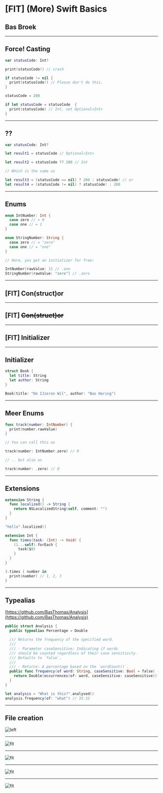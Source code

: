 # [FIT] \(More\) Swift Basics
## Bas Broek

---

## Force! Casting

```swift
var statusCode: Int?

print(statusCode!) // crash

if statusCode != nil {
  print(statusCode!) // Please don't do this.
}

statusCode = 200

if let statusCode = statusCode  {
  print(statusCode) // Int, not Optional<Int>
}
```

---

## ??

```swift
var statusCode: Int?

let result1 = statusCode // Optional<Int>

let result2 = statusCode ?? 200 // Int

// Which is the same as

let result3 = (statusCode == nil) ? 200 : statusCode! // or
let result4 = (statusCode != nil) ? statusCode! : 200
```

---

## Enums

```swift
enum IntNumber: Int {
  case zero // = 0
  case one // = 1
}

enum StringNumber: String {
  case zero // = "zero"
  case one // = "one"
}

// Here, you get an initializer for free:

IntNumber(rawValue: 1) // .one
StringNumber(rawValue: "zero") // .zero
```

---

## [FIT] Con(struct)or

---

## [FIT] ~~Con(struct)or~~

---

## [FIT] Initializer

---

## Initializer

```swift
struct Book {
  let title: String
  let author: String
}

Book(title: "De IJzeren Wil", author: "Bas Haring")
```

---

## Meer Enums

```swift
func track(number: IntNumber) {
  print(number.rawValue)
}

// You can call this as

track(number: IntNumber.zero) // 0

// .. but also as

track(number: .zero) // 0
```

---

## Extensions

```swift
extension String {
  func localized() -> String {
    return NSLocalizedString(self, comment: "")
  }
}

"hello".localized()

extension Int {
  func times(task: (Int) -> Void) {
    (1...self).forEach {
      task($0)
    }
  }
}

3.times { number in
  print(number) // 1, 2, 3
}
```

---

## Typealias
[https://github.com/BasThomas/Analysis](https://github.com/BasThomas/Analysis)

```swift
public struct Analysis {
  public typealias Percentage = Double

  /// Returns the frequency of the specified word.
  ///
  /// - Parameter caseSensitive: Indicating if words
  /// should be counted regardless of their case sensitivity.
  /// Defaults to `false`.
  ///
  /// - Returns: A percentage based on the `wordCount()`.
  public func frequency(of word: String, caseSensitive: Bool = false) -> Percentage {
    return Double(occurrences(of: word, caseSensitive: caseSensitive)) / Double(wordCount()) * 100.0
  }
}

let analysis = "What is this?".analysed()
analysis.frequency(of: "what") // 33.33
```

---

## File creation

![left](images/creation-swift-file.png)

---

![fit](images/swiftfile.png)

---

![fit](images/creation-cocoa-touch-class.png)

---

![fit](images/creation-tableviewcontroller.png)

---

![fit](images/tableviewcontroller.png)
